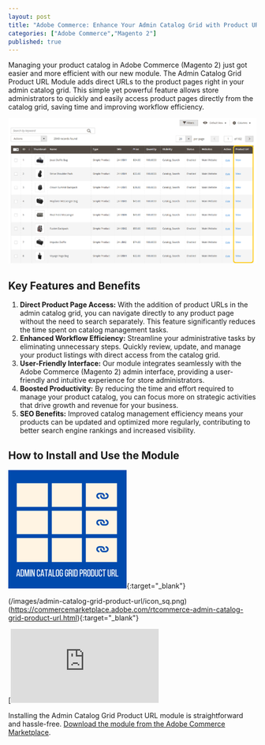 ```yaml
---
layout: post
title: "Adobe Commerce: Enhance Your Admin Catalog Grid with Product URLs"
categories: ["Adobe Commerce","Magento 2"]
published: true
---
```

Managing your product catalog in Adobe Commerce (Magento 2) just got easier and more efficient with our new module. The Admin Catalog Grid Product URL Module adds direct URLs to the product pages right in your admin catalog grid. This simple yet powerful feature allows store administrators to quickly and easily access product pages directly from the catalog grid, saving time and improving workflow efficiency.

![alt text](/images/admin-catalog-grid-product-url/screenshot_productgrid.png)

## Key Features and Benefits

1. **Direct Product Page Access:** With the addition of product URLs in the admin catalog grid, you can navigate directly to any product page without the need to search separately. This feature significantly reduces the time spent on catalog management tasks.
2. **Enhanced Workflow Efficiency:** Streamline your administrative tasks by eliminating unnecessary steps. Quickly review, update, and manage your product listings with direct access from the catalog grid.
3. **User-Friendly Interface:** Our module integrates seamlessly with the Adobe Commerce (Magento 2) admin interface, providing a user-friendly and intuitive experience for store administrators.
4. **Boosted Productivity:** By reducing the time and effort required to manage your product catalog, you can focus more on strategic activities that drive growth and revenue for your business.
5. **SEO Benefits:** Improved catalog management efficiency means your products can be updated and optimized more regularly, contributing to better search engine rankings and increased visibility.

## How to Install and Use the Module

[![RTCommerce admin catalog grid product URL](/images/admin-catalog-grid-product-url/icon_sq.png)](https://commercemarketplace.adobe.com/rtcommerce-admin-catalog-grid-product-url.html){:target="_blank"}

(/images/admin-catalog-grid-product-url/icon_sq.png)(https://commercemarketplace.adobe.com/rtcommerce-admin-catalog-grid-product-url.html){:target="_blank"}

[![(/images/admin-catalog-grid-product-url/icon_sq.png)](https://commercemarketplace.adobe.com/rtcommerce-admin-catalog-grid-product-url.html)

<!-- ![alt text](/images/admin-catalog-grid-product-url/icon_sq.png) -->

Installing the Admin Catalog Grid Product URL module is straightforward and hassle-free. [Download the module from the Adobe Commerce Marketplace](https://commercemarketplace.adobe.com/rtcommerce-admin-catalog-grid-product-url.html).
